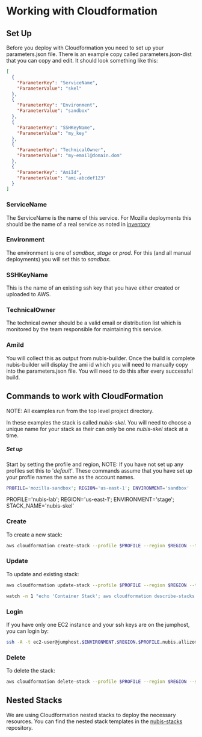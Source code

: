 ﻿# Working with Cloudformation

## Set Up
Before you deploy with Cloudformation you need to set up your parameters.json file. There is an example copy called parameters.json-dist that you can copy and edit. It should look something like this:

```json
[
  {
    "ParameterKey": "ServiceName",
    "ParameterValue": "skel"
  }, 
  {
    "ParameterKey": "Environment",
    "ParameterValue": "sandbox"
  }, 
  {
    "ParameterKey": "SSHKeyName",
    "ParameterValue": "my_key"
  },
  {
    "ParameterKey": "TechnicalOwner",
    "ParameterValue": "my-email@domain.dom"
  },
  {
    "ParameterKey": "AmiId",
    "ParameterValue": "ami-abcdef123"
  }
]
``` 

### ServiceName
The ServiceName is the name of this service. For Mozilla deployments this should be the name of a real service as noted in [inventory](https://inventory.mozilla.org/en-US/core/service/)

### Environment
The environment is one of *sandbox*, *stage* or *prod*. For this (and all manual deployments) you will set this to *sandbox*.

### SSHKeyName
This is the name of an existing ssh key that you have either created or uploaded to AWS.

### TechnicalOwner
The technical owner should be a valid email or distribution list which is monitored by the team responsible for maintaining this service.

### AmiId
You will collect this as output from nubis-builder. Once the build is complete nubis-builder will display the ami id which you will need to manually copy into the parameters.json file. You will need to do this after every successful build.

## Commands to work with CloudFormation
NOTE: All examples run from the top level project directory.

In these examples the stack is called *nubis-skel*. You will need to choose a unique name for your stack as their can only be one *nubis-skel* stack at a time.

##### Set up
Start by setting the profile and region, NOTE: If you have not set up any profiles set this to '*default*'. These commands assume that you have set up your profile names the same as the account names.
```bash
PROFILE='mozilla-sandbox'; REGION='us-east-1'; ENVIRONMENT='sandbox'
```
PROFILE='nubis-lab'; REGION='us-east-1'; ENVIRONMENT='stage'; STACK_NAME='nubis-skel'

### Create
To create a new stack:
```bash
aws cloudformation create-stack --profile $PROFILE --region $REGION --template-body file://nubis/cloudformation/main.json --parameters file://nubis/cloudformation/parameters.$REGION.json --stack-name $STACK_NAME
```

### Update
To update and existing stack:
```bash
aws cloudformation update-stack --profile $PROFILE --region $REGION --template-body file://nubis/cloudformation/main.json --parameters file://nubis/cloudformation/parameters.$REGION.json --stack-name $STACK_NAME 
```
```bash
watch -n 1 "echo 'Container Stack'; aws cloudformation describe-stacks --region $REGION --profile $PROFILE --query 'Stacks[*].[StackName, StackStatus]' --output text --stack-name $STACK_NAME; echo \"\nStack Resources\"; aws cloudformation describe-stack-resources --region $REGION --profile $PROFILE --stack-name $STACK_NAME --query 'StackResources[*].[LogicalResourceId, ResourceStatus]' --output text"
```

### Login
If you have only one EC2 instance and your ssh keys are on the jumphost, you can login by:
```bash
ssh -A -t ec2-user@jumphost.$ENVIRONMENT.$REGION.$PROFILE.nubis.allizom.org "ssh -A -t ubuntu@$(nubis-consul --region $REGION --profile $PROFILE --stack-name $STACK_NAME --settings nubis/cloudformation/parameters.$REGION.json get-ec2-instance-ip)"
```

### Delete
To delete the stack:
```bash
aws cloudformation delete-stack --profile $PROFILE --region $REGION --stack-name $STACK_NAME
```

## Nested Stacks
We are using Cloudformation nested stacks to deploy the necessary resources. You can find the nested stack templates in the [nubis-stacks](https://github.com/Nubisproject/nubis-stacks) repository.
